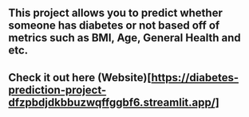 ## This project allows you to predict whether someone has diabetes or not based off of metrics such as BMI, Age, General Health and etc.

## Check it out here (Website)[https://diabetes-prediction-project-dfzpbdjdkbbuzwqffggbf6.streamlit.app/]
